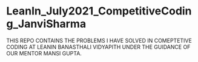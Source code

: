 # LeanIn_July2021_CompetitiveCoding_JanviSharma
THIS REPO CONTAINS THE PROBLEMS I HAVE SOLVED IN COMEPTETIVE CODING AT LEANIN BANASTHALI VIDYAPITH UNDER THE GUIDANCE OF OUR MENTOR MANSI GUPTA.
